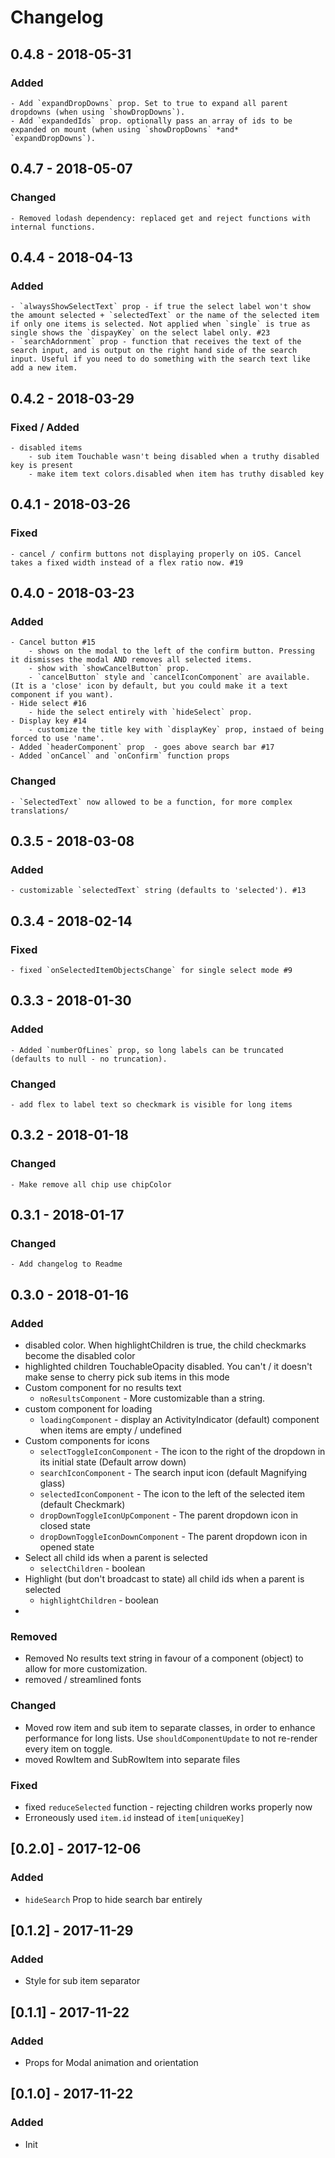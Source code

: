 # Changelog
## 0.4.8 - 2018-05-31
### Added
    - Add `expandDropDowns` prop. Set to true to expand all parent dropdowns (when using `showDropDowns`).
    - Add `expandedIds` prop. optionally pass an array of ids to be expanded on mount (when using `showDropDowns` *and* `expandDropDowns`).

## 0.4.7 - 2018-05-07
### Changed
    - Removed lodash dependency: replaced get and reject functions with internal functions.

## 0.4.4 - 2018-04-13
### Added
    - `alwaysShowSelectText` prop - if true the select label won't show the amount selected + `selectedText` or the name of the selected item if only one items is selected. Not applied when `single` is true as single shows the `dispayKey` on the select label only. #23
    - `searchAdornment` prop - function that receives the text of the search input, and is output on the right hand side of the search input. Useful if you need to do something with the search text like add a new item.
## 0.4.2 - 2018-03-29
### Fixed / Added
    - disabled items
        - sub item Touchable wasn't being disabled when a truthy disabled key is present
        - make item text colors.disabled when item has truthy disabled key

## 0.4.1 - 2018-03-26
### Fixed
    - cancel / confirm buttons not displaying properly on iOS. Cancel takes a fixed width instead of a flex ratio now. #19

## 0.4.0 - 2018-03-23
### Added
    - Cancel button #15
        - shows on the modal to the left of the confirm button. Pressing it dismisses the modal AND removes all selected items.
        - show with `showCancelButton` prop.
        - `cancelButton` style and `cancelIconComponent` are available. (It is a 'close' icon by default, but you could make it a text component if you want).
    - Hide select #16
        - hide the select entirely with `hideSelect` prop.
    - Display key #14
        - customize the title key with `displayKey` prop, instaed of being forced to use 'name'.
    - Added `headerComponent` prop  - goes above search bar #17
    - Added `onCancel` and `onConfirm` function props

### Changed
    - `SelectedText` now allowed to be a function, for more complex translations/
 
        
## 0.3.5 - 2018-03-08
### Added
    - customizable `selectedText` string (defaults to 'selected'). #13
## 0.3.4 - 2018-02-14
### Fixed
    - fixed `onSelectedItemObjectsChange` for single select mode #9

## 0.3.3 - 2018-01-30
### Added
	- Added `numberOfLines` prop, so long labels can be truncated (defaults to null - no truncation).
### Changed
	- add flex to label text so checkmark is visible for long items

## 0.3.2 - 2018-01-18
### Changed
	- Make remove all chip use chipColor

## 0.3.1 - 2018-01-17
### Changed
	- Add changelog to Readme

## 0.3.0 - 2018-01-16

### Added
- disabled color. When highlightChildren is true, the child checkmarks become the disabled color
- highlighted children TouchableOpacity disabled. You can't / it doesn't make sense to cherry pick sub items in this mode
- Custom component for no results text
    - `noResultsComponent` - More customizable than a string.
- custom component for loading
    - `loadingComponent` - display an ActivityIndicator (default) component when items are empty / undefined
- Custom components for icons 
    - `selectToggleIconComponent` - The icon to the right of the dropdown in its initial state (Default arrow down)
    - `searchIconComponent` - The search input icon (default Magnifying glass)
    - `selectedIconComponent` - The icon to the left of the selected item (default Checkmark)
    - `dropDownToggleIconUpComponent` - The parent dropdown icon in closed state
    - `dropDownToggleIconDownComponent` - The parent dropdown icon in opened state
- Select all child ids when a parent is selected
    - `selectChildren` - boolean
- Highlight (but don't broadcast to state) all child ids when a parent is selected
    - `highlightChildren` - boolean
- 
### Removed
- Removed No results text string in favour of a component (object) to allow for more customization.
- removed / streamlined fonts

### Changed
- Moved row item and sub item to separate classes, in order to enhance performance for long lists. Use `shouldComponentUpdate` to not re-render every item on toggle.
- moved RowItem and SubRowItem into separate files

### Fixed
- fixed `reduceSelected` function - rejecting children works properly now
- Erroneously used `item.id` instead of `item[uniqueKey]`



## [0.2.0] - 2017-12-06

### Added
- `hideSearch` Prop to hide search bar entirely 
## [0.1.2] - 2017-11-29
### Added
- Style for sub item separator

## [0.1.1] - 2017-11-22
### Added
- Props for Modal animation and orientation

## [0.1.0] - 2017-11-22
### Added
- Init
